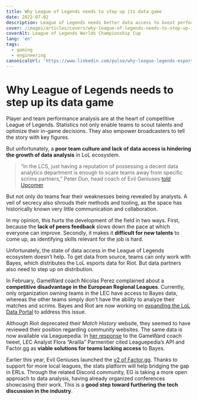 ```yaml
---
title: Why League of Legends needs to step up its data game
date: 2022-07-02
description: League of Legends needs better data access to boost performance and analytics. Discover how industry experts and platforms are advancing the game.
cover: /images/articles/covers/why-league-of-legends-needs-to-step-up-its-data-game.jpg
coverAlt: League of Legends Worlds Championship Cup
lang: 'en'
tags:
  - gaming
  - engineering
canonicalUrl: 'https://www.linkedin.com/pulse/why-league-legends-esports-needs-step-up-its-data-game-cazanove/'
---
```


# Why League of Legends needs to step up its data game

Player and team performance analysis are at the heart of competitive League of Legends. Statistics not only enable teams to scout talents and optimize their in-game decisions. They also empower broadcasters to tell the story with key figures.

But unfortunately, a **poor team culture and lack of data access is hindering the growth of data analysis** in LoL ecosystem.

> “In the LCS, just having a reputation of possessing a decent data analytics department is enough to scare teams away from specific scrims partners,” Peter Dun, head coach of Evil Geniuses [told Upcomer](https://beta.upcomer.com/statistics-in-league-of-legends-a-fools-errand-or-a-revolution).

But not only do teams fear their weaknesses being revealed by analysts. A veil of secrecy also shrouds their methods and tooling, as the space has historically known very little communication and collaboration.

In my opinion, this hurts the development of the field in two ways. First, because the **lack of peers feedback** slows down the pace at which everyone can improve. Secondly, it makes it **difficult for new talents** to come up, as identifying skills relevant for the job is hard.

Unfortunately, the state of data access in the League of Legends ecosystem doesn’t help. To get data from source, teams can only work with Bayes, which distributes the LoL esports data for Riot. But data partners also need to step up on distribution.

In February, GameWard coach Nicolas Perez complained about a **competitive disadvantage in the European Regional Leagues**. Currently, only organization owning teams in the LEC have access to Bayes data, whereas the other teams simply don’t have the ability to analyze their matches and scrims. Bayes and Riot are now working on [expanding the LoL Data Portal](https://esportsinsider.com/2022/06/riot-games-bayes-expand-lol-data-portal/) to address this issue.

Although Riot deprecated their *Match History* website, they seemed to have reviewed their position regarding community websites. The same data is now available via Leaguepedia. In [her response](https://twitter.com/lol_arailla/status/1491390613408858120) to the GameWard coach tweet, LEC Analyst Flora “Arailla” Parmentier cited Leaguepedia’s API and Factor.gg as **viable solutions for teams lacking access** to Bayes.

Earlier this year, Evil Geniuses launched the [v2 of Factor.gg](https://www.factor.gg/article/factorgg-20-release-notes). Thanks to support for more local leagues, the stats platform will help bridging the gap in ERLs. Through the related Discord community, EG is taking a more open approach to data analysis, having already organized conferences showcasing their work. This is a **good step toward furthering the tech discussion in the industry**.
